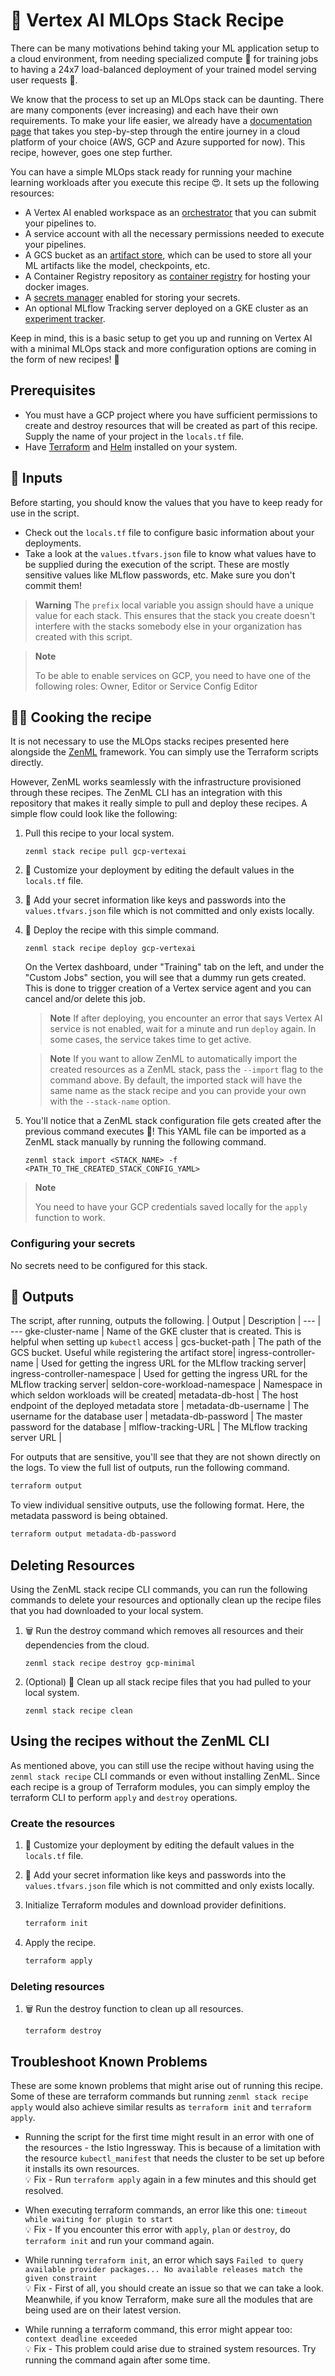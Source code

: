# 🥙 Vertex AI MLOps Stack Recipe 

There can be many motivations behind taking your ML application setup to a cloud environment, from needing specialized compute 💪 for training jobs to having a 24x7 load-balanced deployment of your trained model serving user requests 🚀.

We know that the process to set up an MLOps stack can be daunting. There are many components (ever increasing) and each have their own requirements. To make your life easier, we already have a [documentation page](https://docs.zenml.io/cloud-guide/overview) that takes you step-by-step through the entire journey in a cloud platform of your choice (AWS, GCP and Azure supported for now). This recipe, however, goes one step further. 

You can have a simple MLOps stack ready for running your machine learning workloads after you execute this recipe 😍. It sets up the following resources: 
- A Vertex AI enabled workspace as an [orchestrator](https://docs.zenml.io/mlops-stacks/orchestrators) that you can submit your pipelines to.
- A service account with all the necessary permissions needed to execute your pipelines.
- A GCS bucket as an [artifact store](https://docs.zenml.io/mlops-stacks/artifact-stores), which can be used to store all your ML artifacts like the model, checkpoints, etc. 
- A Container Registry repository as [container registry](https://docs.zenml.io/mlops-stacks/container-registries) for hosting your docker images.
- A [secrets manager](https://docs.zenml.io/mlops-stacks/secrets-managers) enabled for storing your secrets. 
- An optional MLflow Tracking server deployed on a GKE cluster as an [experiment tracker](https://docs.zenml.io/mlops-stacks/experiment-trackers). 


Keep in mind, this is a basic setup to get you up and running on Vertex AI with a minimal MLOps stack and more configuration options are coming in the form of new recipes! 👀

## Prerequisites

* You must have a GCP project where you have sufficient permissions to create and destroy resources that will be created as part of this recipe. Supply the name of your project in the `locals.tf` file.
* Have [Terraform](https://learn.hashicorp.com/tutorials/terraform/install-cli#install-terraform) and [Helm](https://helm.sh/docs/intro/install/#from-script) installed on your system.

## 🍏 Inputs

Before starting, you should know the values that you have to keep ready for use in the script. 
- Check out the `locals.tf` file to configure basic information about your deployments.
- Take a look at the `values.tfvars.json` file to know what values have to be supplied during the execution of the script. These are mostly sensitive values like MLflow passwords, etc. Make sure you don't commit them!

> **Warning** 
> The `prefix` local variable you assign should have a unique value for each stack. This ensures that the stack you create doesn't interfere with the stacks somebody else in your organization has created with this script.

> **Note**
>
> To be able to enable services on GCP, you need to have one of the following roles: Owner, Editor or Service Config Editor 

## 🧑‍🍳 Cooking the recipe

It is not necessary to use the MLOps stacks recipes presented here alongside the
[ZenML](https://github.com/zenml-io/zenml) framework. You can simply use the Terraform scripts
directly.

However, ZenML works seamlessly with the infrastructure provisioned through these recipes. The ZenML CLI has an integration with this repository that makes it really simple to pull and deploy these recipes. A simple flow could look like the following:

1. Pull this recipe to your local system.

    ```shell
    zenml stack recipe pull gcp-vertexai
    ```
2. 🎨 Customize your deployment by editing the default values in the `locals.tf` file.

3. 🔐 Add your secret information like keys and passwords into the `values.tfvars.json` file which is not committed and only exists locally.

5. 🚀 Deploy the recipe with this simple command.

    ```
    zenml stack recipe deploy gcp-vertexai
    ```

    On the Vertex dashboard, under "Training" tab on the left, and under the "Custom Jobs" section, you will see that a dummy run gets created. This is done to trigger creation of a Vertex service agent and you can cancel and/or delete this job. 
    
    > **Note**
    > If after deploying, you encounter an error that says Vertex AI service is not enabled, wait for a minute and run `deploy` again. In some cases, the service takes time to get active.
    
    > **Note**
    > If you want to allow ZenML to automatically import the created resources as a ZenML stack, pass the `--import` flag to the command above. By default, the imported stack will have the same name as the stack recipe and you can provide your own with the `--stack-name` option.
    

6. You'll notice that a ZenML stack configuration file gets created after the previous command executes 🤯! This YAML file can be imported as a ZenML stack manually by running the following command.

    ```
    zenml stack import <STACK_NAME> -f <PATH_TO_THE_CREATED_STACK_CONFIG_YAML>
    ```


> **Note**
>
>  You need to have your GCP credentials saved locally for the `apply` function to work.

### Configuring your secrets

No secrets need to be configured for this stack.

## 🥧 Outputs 

The script, after running, outputs the following.
| Output | Description |
--- | ---
gke-cluster-name | Name of the GKE cluster that is created. This is helpful when setting up `kubectl` access |
gcs-bucket-path | The path of the GCS bucket. Useful while registering the artifact store|
ingress-controller-name | Used for getting the ingress URL for the MLflow tracking server|
ingress-controller-namespace | Used for getting the ingress URL for the MLflow tracking server|
seldon-core-workload-namespace | Namespace in which seldon workloads will be created|
metadata-db-host | The host endpoint of the deployed metadata store |
metadata-db-username | The username for the database user |
metadata-db-password | The master password for the database |
mlflow-tracking-URL  | The MLflow tracking server URL |

For outputs that are sensitive, you'll see that they are not shown directly on the logs. To view the full list of outputs, run the following command.

```bash
terraform output
```

To view individual sensitive outputs, use the following format. Here, the metadata password is being obtained. 

```bash
terraform output metadata-db-password
```

## Deleting Resources

Using the ZenML stack recipe CLI commands, you can run the following commands to delete your resources and optionally clean up the recipe files that you had downloaded to your local system.

1. 🗑️ Run the destroy command which removes all resources and their dependencies from the cloud.

    ```shell
    zenml stack recipe destroy gcp-minimal
    ```

2. (Optional) 🧹 Clean up all stack recipe files that you had pulled to your local system.

    ```shell
    zenml stack recipe clean
    ```

## Using the recipes without the ZenML CLI

As mentioned above, you can still use the recipe without having using the `zenml stack recipe` CLI commands or even without installing ZenML. Since each recipe is a group of Terraform modules, you can simply employ the terraform CLI to perform `apply` and `destroy` operations.

### Create the resources

1. 🎨 Customize your deployment by editing the default values in the `locals.tf` file.

2. 🔐 Add your secret information like keys and passwords into the `values.tfvars.json` file which is not committed and only exists locally.

3. Initialize Terraform modules and download provider definitions.
    ```bash
    terraform init
    ```

4. Apply the recipe.
    ```bash
    terraform apply
    ```

### Deleting resources

1. 🗑️ Run the destroy function to clean up all resources.

    ```
    terraform destroy
    ```


## Troubleshoot Known Problems

These are some known problems that might arise out of running this recipe. Some of these 
are terraform commands but running `zenml stack recipe apply` would also achieve similar results as `terraform init` and `terraform apply`.

* Running the script for the first time might result in an error with one of the resources - the Istio Ingressway. This is because of a limitation with the resource `kubectl_manifest` that needs the cluster to be set up before it installs its own resources.
\
    💡 Fix - Run `terraform apply` again in a few minutes and this should get resolved.    



*  When executing terraform commands, an error like this one: `timeout while waiting for plugin to start` 
\
    💡 Fix - If you encounter this error with `apply`, `plan` or `destroy`, do `terraform init` and run your command again.

* While running `terraform init`, an error which says `Failed to query available provider packages... No available releases match the given constraint`
\
    💡 Fix - First of all, you should create an issue so that we can take a look. Meanwhile, if you know Terraform, make sure all the modules that are being used are on their latest version.

* While running a terraform command, this error might appear too: `context deadline exceeded`
\
    💡 Fix - This problem could arise due to strained system resources. Try running the command again after some time.
